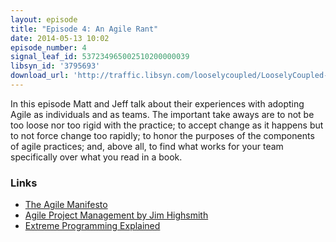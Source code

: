 ```yaml
---
layout: episode
title: "Episode 4: An Agile Rant"
date: 2014-05-13 10:02
episode_number: 4
signal_leaf_id: 537234965002510200000039
libsyn_id: '3795693'
download_url: 'http://traffic.libsyn.com/looselycoupled/LooselyCoupled-Episode4-AnAgileRant.mp3'
---
```

In this episode Matt and Jeff talk about their experiences with adopting Agile as individuals and as teams. The important take aways are to not be too loose nor too rigid with the practice; to accept change as it happens but to not force change too rapidly; to honor the purposes of the components of agile practices; and, above all, to find what works for your team specifically over what you read in a book.

### Links

* [The Agile Manifesto](http://agilemanifesto.org/)
* [Agile Project Management by Jim Highsmith](http://www.amazon.com/Agile-Project-Management-Creating-Innovative/dp/0321658396/)
* [Extreme Programming Explained](http://www.amazon.com/Extreme-Programming-Explained-Embrace-Edition/dp/0321278658)
